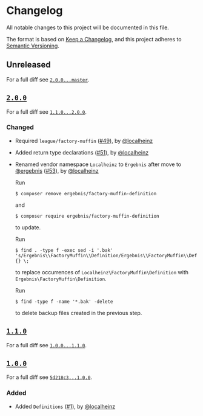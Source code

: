 # Changelog

All notable changes to this project will be documented in this file.

The format is based on [Keep a Changelog](https://keepachangelog.com/en/1.0.0/), and this project adheres to [Semantic Versioning](https://semver.org/spec/v2.0.0.html).

## Unreleased

For a full diff see [`2.0.0...master`][2.0.0...master].

## [`2.0.0`][2.0.0]

For a full diff see [`1.1.0...2.0.0`][1.1.0...2.0.0].

### Changed

* Required `league/factory-muffin` ([#49]), by [@localheinz]
* Added return type declarations ([#51]), by [@localheinz]
* Renamed vendor namespace `Localheinz` to `Ergebnis` after move to [@ergebnis] ([#53]), by [@localheinz]

  Run

  ```
  $ composer remove ergebnis/factory-muffin-definition
  ```

  and

  ```
  $ composer require ergebnis/factory-muffin-definition
  ```

  to update.

  Run

  ```
  $ find . -type f -exec sed -i '.bak' 's/Ergebnis\\FactoryMuffin\\Definition/Ergebnis\\FactoryMuffin\\Definition/g' {} \;
  ```

  to replace occurrences of `Localheinz\FactoryMuffin\Definition` with `Ergebnis\FactoryMuffin\Definition`.

  Run

  ```
  $ find -type f -name '*.bak' -delete
  ```

  to delete backup files created in the previous step.

## [`1.1.0`][1.1.0]

For a full diff see [`1.0.0...1.1.0`][1.0.0...1.1.0].

## [`1.0.0`][1.0.0]

For a full diff see [`5d218c3...1.0.0`][5d218c3...1.0.0].

### Added

* Added `Definitions` ([#1]), by [@localheinz]

[1.0.0]: https://github.com/ergebnis/factory-muffin-definition/tag/1.0.0
[1.1.0]: https://github.com/ergebnis/factory-muffin-definition/tag/1.1.0
[2.0.0]: https://github.com/ergebnis/factory-muffin-definition/tag/2.0.0

[5d218c3...1.0.0]: https://github.com/ergebnis/factory-muffin-definition/compare/5d218c3...1.0.0
[1.0.0...1.1.0]: https://github.com/ergebnis/factory-muffin-definition/compare/1.0.0...1.1.0
[1.1.0...2.0.0]: https://github.com/ergebnis/factory-muffin-definition/compare/1.1.0...2.0.0
[2.0.0...master]: https://github.com/ergebnis/factory-muffin-definition/compare/2.0.0...master

[#1]: https://github.com/ergebnis/factory-muffin-definition/pull/1
[#49]: https://github.com/ergebnis/factory-muffin-definition/pull/49
[#51]: https://github.com/ergebnis/factory-muffin-definition/pull/51
[#53]: https://github.com/ergebnis/factory-muffin-definition/pull/53

[@ergebnis]: https://github.com/ergebnis
[@localheinz]: https://github.com/localheinz
